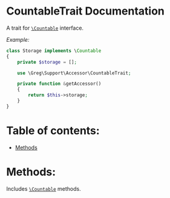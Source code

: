 # CountableTrait Documentation

A trait for [`\Countable`](http://php.net/manual/en/class.countable.php) interface.

_Example:_

```php
class Storage implements \Countable
{
    private $storage = [];

    use \Greg\Support\Accessor\CountableTrait;

    private function &getAccessor()
    {
        return $this->storage;
    }
}
```

# Table of contents:

* [Methods](#methods)

# Methods:

Includes [`\Countable`](http://php.net/manual/en/class.countable.php) methods.
